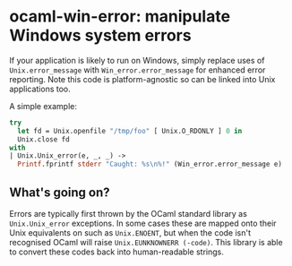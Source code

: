 # ocaml-win-error: manipulate Windows system errors

If your application is likely to run on Windows, simply replace uses of
`Unix.error_message` with `Win_error.error_message` for enhanced error
reporting. Note this code is platform-agnostic so can be linked into Unix
applications too.

A simple example:
```ocaml
try
  let fd = Unix.openfile "/tmp/foo" [ Unix.O_RDONLY ] 0 in
  Unix.close fd
with
| Unix.Unix_error(e, _, _) ->
  Printf.fprintf stderr "Caught: %s\n%!" (Win_error.error_message e)
```

## What's going on?

Errors are typically first thrown by the OCaml standard library as `Unix.Unix_error`
exceptions. In some cases these are mapped onto their Unix equivalents on
such as `Unix.ENOENT`, but when the code isn't recognised OCaml will raise
`Unix.EUNKNOWNERR (-code)`. This library is able to convert these codes back
into human-readable strings.
